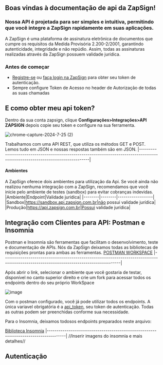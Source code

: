 ## Boas vindas à documentação de api da ZapSign!
### Nossa API é projetada para ser simples e intuitiva, permitindo que você integre a ZapSign rapidamente em suas aplicações.

A ZapSign é uma plataforma de assinatura eletrônica de documentos que cumpre os requisitos da Medida Provisória 2.200-2/2001, garantindo autenticidade, integridade e não repúdio. Assim, todas as assinaturas realizadas através da ZapSign possuem validade jurídica.
### Antes de começar
- [Registre-se](https://app.zapsign.com.br/acesso/criar-conta) ou [faça login na ZapSign](https://app.zapsign.com.br/acesso/entrar) para obter seu token de autenticação.
- Sempre configure Token de Acesso no header de Autorização de todas as suas chamadas

## E como obter meu api token?
Dentro da sua conta zapsign, clique **Configurações>Integrações>API ZAPSIGN** depois copie seu token e configure na sua ferramenta.  

![chrome-capture-2024-7-25 (2)](https://github.com/user-attachments/assets/eb777fa6-f08c-4315-af5b-14a8212a271f)



Trabalhamos com uma API REST, que utiliza os métodos GET e POST. Lemos tudo em JSON e nossas respostas também são em JSON.
|----------------------------------------------------------------------------------------------------------------------------------|


#### Ambientes
A ZapSign oferece dois ambientes para utilização da Api. Se você ainda não realizou nenhuma integração com a ZapSign, recomendamos que você inicie pelo ambiente de testes (sandbox) para evitar cobranças indevidas. 
|Ambiente|Endpoint|Validade juridica|
|--------|--------|------------------|
|Sandbox|https://sandbox.api.zapsign.com.br|não possui validade jurídica|
|Produção|https://api.zapsign.com.br|Possui validade jurídica|

## Integração com Clientes para API: Postman e Insomnia ##

Postman e Insomnia são ferramentas que facilitam o desenvolvimento, teste e documentação de APIs. Nós da ZapSign deixamos todas as bibliotecas de requisições prontas para ambas as ferramentas.
[POSTMAN WORKSPACE](https://elements.getpostman.com/redirect?entityId=27495556-787b914f-ebeb-426a-9808-7fb0bd0d47fd&entityType=collection)
|------------------------------------------------------------------------------------------------------------------------------------------|

Após abrir o link, selecionar o ambiente que você gostaria de testar, disponível no canto superior direito e crie um fork para acessar todos os endpoints dentro do seu próprio WorkSpace

![image](https://github.com/user-attachments/assets/6623593d-9698-40ed-8107-206e6ed76b26)

Com o postman configurado, você já pode utilizar todos os endpoints. A única variavel obrigatória é a [api_token](https://app.zapsign.com.br/conta/configuracoes/integration?tab=api-zapsign), seu token de autenticação. Todas as outras podem ser preenchidas conforme sua necessidade.

Para o Insomnia, deixamos todosos endpoints preparados neste arquivo:

[Biblioteca Insomnia](https://3085168645-files.gitbook.io/~/files/v0/b/gitbook-x-prod.appspot.com/o/spaces%2F-M4noMoX5ZGb2-RhWjjf-887967055%2Fuploads%2Fx7qCxGPFotUx362LKpvF%2FInsomnia_2023-03-27.json?alt=media&token=92133638-2480-439e-9e9c-eab3727e72f5)
|---------------------------------------------------------------------------------------|
//Inserir imagens do insomnia e mais detalhes//


## Autenticação
















 
